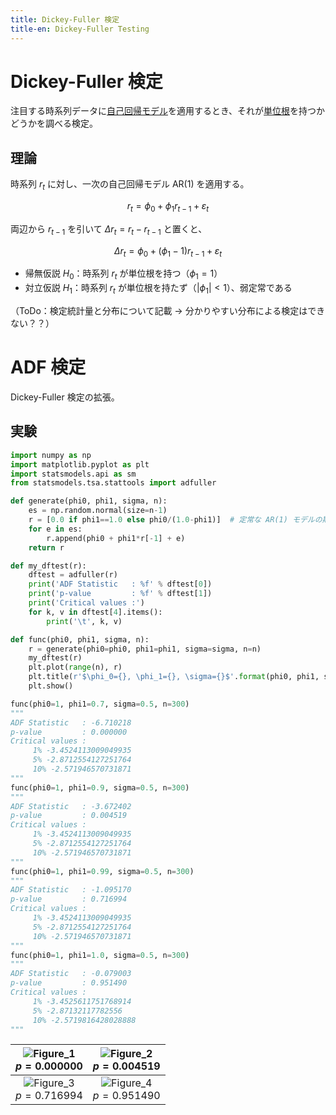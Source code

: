 ```yaml
---
title: Dickey-Fuller 検定
title-en: Dickey-Fuller Testing
---
```


# Dickey-Fuller 検定

注目する時系列データに[自己回帰モデル](../../../DataMining/time-series/models/autoregressive-model.md)を適用するとき、それが[単位根](../../../DataMining/time-series/unit-root-process.md)を持つかどうかを調べる検定。

## 理論

時系列 $r_t$ に対し、一次の自己回帰モデル $\mathrm{AR}(1)$ を適用する。

$$
r_t = \phi_0 + \phi_1 r_{t-1} + \varepsilon_t
\tag{1}
$$

両辺から $r_{t-1}$ を引いて $\Delta r_t = r_t - r_{t-1}$ と置くと、

$$
\Delta r_t = \phi_0 + (\phi_1-1) r_{t-1} + \varepsilon_t
\tag{2}
$$

- 帰無仮説 $H_0$：時系列 $r_t$ が単位根を持つ（$\phi_1 = 1$）
- 対立仮説 $H_1$：時系列 $r_t$ が単位根を持たず（$|\phi_1| < 1$）、弱定常である

（ToDo：検定統計量と分布について記載 → 分かりやすい分布による検定はできない？？）



# ADF 検定

Dickey-Fuller 検定の拡張。


## 実験

```python
import numpy as np
import matplotlib.pyplot as plt
import statsmodels.api as sm
from statsmodels.tsa.stattools import adfuller

def generate(phi0, phi1, sigma, n):
	es = np.random.normal(size=n-1)
	r = [0.0 if phi1==1.0 else phi0/(1.0-phi1)]  # 定常な AR(1) モデルの期待値を初期値に設定
	for e in es:
		r.append(phi0 + phi1*r[-1] + e)
	return r

def my_dftest(r):
	dftest = adfuller(r)
	print('ADF Statistic   : %f' % dftest[0])
	print('p-value         : %f' % dftest[1])
	print('Critical values :')
	for k, v in dftest[4].items():
		print('\t', k, v)

def func(phi0, phi1, sigma, n):
	r = generate(phi0=phi0, phi1=phi1, sigma=sigma, n=n)
	my_dftest(r)
	plt.plot(range(n), r)
	plt.title(r'$\phi_0={}, \phi_1={}, \sigma={}$'.format(phi0, phi1, sigma))
	plt.show()

func(phi0=1, phi1=0.7, sigma=0.5, n=300)
"""
ADF Statistic   : -6.710218
p-value         : 0.000000
Critical values :
	 1% -3.4524113009049935
	 5% -2.8712554127251764
	 10% -2.571946570731871
"""
func(phi0=1, phi1=0.9, sigma=0.5, n=300)
"""
ADF Statistic   : -3.672402
p-value         : 0.004519
Critical values :
	 1% -3.4524113009049935
	 5% -2.8712554127251764
	 10% -2.571946570731871
"""
func(phi0=1, phi1=0.99, sigma=0.5, n=300)
"""
ADF Statistic   : -1.095170
p-value         : 0.716994
Critical values :
	 1% -3.4524113009049935
	 5% -2.8712554127251764
	 10% -2.571946570731871
"""
func(phi0=1, phi1=1.0, sigma=0.5, n=300)
"""
ADF Statistic   : -0.079003
p-value         : 0.951490
Critical values :
	 1% -3.4525611751768914
	 5% -2.87132117782556
	 10% -2.5719816428028888
"""
```

| ![Figure_1](https://user-images.githubusercontent.com/13412823/245361312-35cb8ea8-0d98-443a-b9e3-06d2a056147b.png)<br>$p = 0.000000$ | ![Figure_2](https://user-images.githubusercontent.com/13412823/245361321-0a6c3c9c-80a8-410a-a513-161917af2d8b.png)<br>$p = 0.004519$ |
| :--: | :--: |
| ![Figure_3](https://user-images.githubusercontent.com/13412823/245361327-f2c31635-6b90-4553-84a6-ddea99f298cf.png)<br>$p = 0.716994$ | ![Figure_4](https://user-images.githubusercontent.com/13412823/245361329-567db1e7-b536-438c-855d-ef8badc6a357.png)<br>$p = 0.951490$ |

